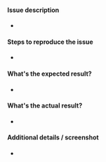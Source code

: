 #### Issue description
-


#### Steps to reproduce the issue
-


#### What's the expected result?
-


#### What's the actual result?
-


#### Additional details / screenshot
-

